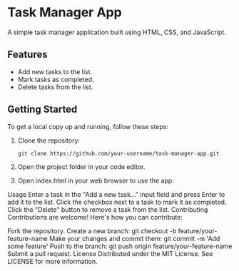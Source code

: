 # Task Manager App

A simple task manager application built using HTML, CSS, and JavaScript.

## Features

- Add new tasks to the list.
- Mark tasks as completed.
- Delete tasks from the list.

## Getting Started

To get a local copy up and running, follow these steps:

1. Clone the repository:
   ```sh
   git clone https://github.com/your-username/task-manager-app.git
1. Open the project folder in your code editor.

2. Open index.html in your web browser to use the app.

Usage
Enter a task in the "Add a new task..." input field and press Enter to add it to the list.
Click the checkbox next to a task to mark it as completed.
Click the "Delete" button to remove a task from the list.
Contributing
Contributions are welcome! Here's how you can contribute:

Fork the repository.
Create a new branch: git checkout -b feature/your-feature-name
Make your changes and commit them: git commit -m 'Add some feature'
Push to the branch: git push origin feature/your-feature-name
Submit a pull request.
License
Distributed under the MIT License. See LICENSE for more information.
